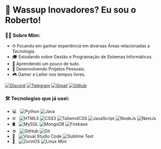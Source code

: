 # 👋 Wassup Inovadores? Eu sou o Roberto!

### 👨‍💻 Sobre Mim:
- 🤓 Focando em ganhar experiência em diversas Áreas relacionadas a Tecnologia.
- 🎓 Estudando sobre Gestão e Programação de Sistemas Informáticos.
- 🌱 Aprendendo um pouco de tudo.
- 💼 Desenvolvendo Projetos Pessoais.
- 🎮 Gamer e Leitor nos tempos livres.


[![Discord](https://img.shields.io/badge/-DISCORD-5865F2?style=for-the-badge&logo=discord&logoColor=white)](https://discord.com/users/381780035784409088)
[![Telegram](https://img.shields.io/badge/-TELEGRAM-2CA5E0?style=for-the-badge&logo=telegram&logoColor=white)](https://t.me/adamalston)
[![Gmail](https://img.shields.io/badge/-GMAIL-D14836?style=for-the-badge&logo=gmail&logoColor=white)](mailto:robertovalentecontato@gmail.com)
[![Github](https://img.shields.io/badge/-GITHUB-000000?style=for-the-badge&logo=github&logoColor=white)](https://github.com/RobertoValente)
<!-- [![LinkedIn](https://img.shields.io/badge/-LINKEDIN-0077B5?style=for-the-badge&logo=linkedin&logoColor=white)](https://www.linkedin.com/in/user/)
[![site.com](https://img.shields.io/badge/-SITE.COM-000000?style=for-the-badge&logo=react&logoColor=white)](https://www.site.com/) -->

### 🛠 Tecnologias que já usei:
- 💻 &nbsp;
  ![Python](https://img.shields.io/badge/-Python-333333?style=flat&logo=python)
  ![Java](https://img.shields.io/badge/-Java-333333?style=flat&logo=java&logoColor=007396)
- 🌐 &nbsp;
  ![HTML5](https://img.shields.io/badge/-HTML5-333333?style=flat&logo=HTML5)
  ![CSS3](https://img.shields.io/badge/-CSS3-333333?style=flat&logo=CSS3&logoColor=1572B6)
  ![TailwindCSS](https://img.shields.io/badge/-TailwindCSS-333333?style=flat&logo=tailwindcss&logoColor=563D7C)
  ![JavaScript](https://img.shields.io/badge/-JavaScript-333333?style=flat&logo=javascript)
  ![NodeJs](https://img.shields.io/badge/-NodeJs-333333?style=flat&logo=node.js)
  ![NextJs](https://img.shields.io/badge/-NextJs-333333?style=flat&logo=next.Js)
- 🛢 &nbsp;
  ![MySQL](https://img.shields.io/badge/-MySQL-333333?style=flat&logo=mysql)
  ![MongoDB](https://img.shields.io/badge/-MongoDB-333333?style=flat&logo=mongodb)
  ![Firebase](https://img.shields.io/badge/-Firebase-333333?style=flat&logo=firebase)
- ⚙️ &nbsp;
  ![GitHub](https://img.shields.io/badge/-GitHub-333333?style=flat&logo=github)
  ![Git](https://img.shields.io/badge/-Git-333333?style=flat&logo=git)
- 🔧 &nbsp;
  ![Visual Studio Code](https://img.shields.io/badge/-Visual%20Studio%20Code-333333?style=flat&logo=visual-studio-code&logoColor=007ACC)
  ![Sublime Text](https://img.shields.io/badge/-SublimeText-333333?style=flat&logo=sublimetext&logoColor=007ACC)
- 🐧 &nbsp;
  ![ZorinOS](https://img.shields.io/badge/-ZorinOS-333333?style=flat&logo=zorin&logoColor=007ACC)
  ![Linux Mint](https://img.shields.io/badge/-LinuxMint-333333?style=flat&logo=linuxmint&logoColor=007ACC)
  
<!-- ### Empresas/Projetos que me Interesso: -->
